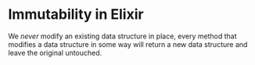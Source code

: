 # Immutability in Elixir

We _never_ modify an existing data structure in place, every method that modifies a data structure in some way will return a new data structure and leave the original untouched.
